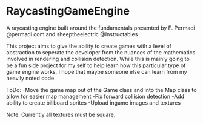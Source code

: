 # RaycastingGameEngine
A raycasting engine built around the fundamentals presented by F. Permadi @permadi.com and sheeptheelectric @Instructables

This project aims to give the ability to create games with a level of abstraction to seperate the developer from the nuances of the mathematics involved in rendering and collision detection. While this is mainly going to be a fun side project for my self to help learn how this particular type of game engine works, I hope that maybe someone else can learn from my heavily noted code.

ToDo:
-Move the game map out of the Game class and into the Map class to allow for easier map management
-Fix forward collision detection
-Add ability to create billboard sprites
-Upload ingame images and textures

Note: Currently all textures must be square.
